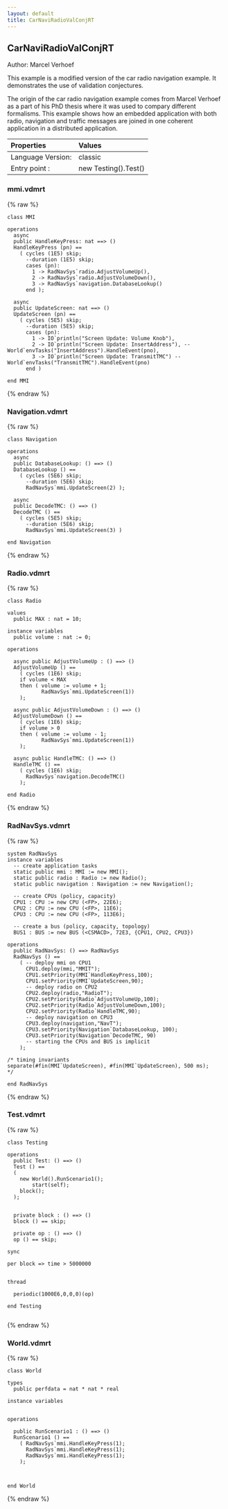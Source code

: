 ```yaml
---
layout: default
title: CarNaviRadioValConjRT
---
```


## CarNaviRadioValConjRT
Author: Marcel Verhoef



This example is a modified version of the car radio navigation
example. It demonstrates the use of validation conjectures.

The origin of the car radio navigation example comes from Marcel
Verhoef as a part of his PhD thesis where it was used to compary
different formalisms. This example shows how an embedded application
with both radio, navigation and traffic messages are joined in one
coherent application in a distributed application.


| Properties | Values          |
| :------------ | :---------- |
|Language Version:| classic|
|Entry point     :| new Testing().Test()|


### mmi.vdmrt

{% raw %}
~~~
class MMI

operations
  async 
  public HandleKeyPress: nat ==> ()
  HandleKeyPress (pn) ==
    ( cycles (1E5) skip;
      --duration (1E5) skip;
      cases (pn):
        1 -> RadNavSys`radio.AdjustVolumeUp(),
        2 -> RadNavSys`radio.AdjustVolumeDown(),
        3 -> RadNavSys`navigation.DatabaseLookup()
      end ); 

  async 
  public UpdateScreen: nat ==> ()
  UpdateScreen (pn) ==
    ( cycles (5E5) skip;
      --duration (5E5) skip;
      cases (pn):
        1 -> IO`println("Screen Update: Volume Knob"),
        2 -> IO`println("Screen Update: InsertAddress"), --World`envTasks("InsertAddress").HandleEvent(pno),
        3 -> IO`println("Screen Update: TransmitTMC") -- World`envTasks("TransmitTMC").HandleEvent(pno)
      end )

end MMI
~~~
{% endraw %}

### Navigation.vdmrt

{% raw %}
~~~
class Navigation

operations
  async 
  public DatabaseLookup: () ==> ()
  DatabaseLookup () ==
    ( cycles (5E6) skip;
      --duration (5E6) skip;
      RadNavSys`mmi.UpdateScreen(2) );

  async 
  public DecodeTMC: () ==> ()
  DecodeTMC () ==
    ( cycles (5E5) skip;
      --duration (5E6) skip;
      RadNavSys`mmi.UpdateScreen(3) )

end Navigation
~~~
{% endraw %}

### Radio.vdmrt

{% raw %}
~~~
class Radio

values 
  public MAX : nat = 10;

instance variables
  public volume : nat := 0;

operations

  async public AdjustVolumeUp : () ==> ()
  AdjustVolumeUp () ==
	( cycles (1E6) skip;
    if volume < MAX
    then ( volume := volume + 1;		   
           RadNavSys`mmi.UpdateScreen(1))
    );

  async public AdjustVolumeDown : () ==> ()
  AdjustVolumeDown () ==
    ( cycles (1E6) skip;
    if volume > 0
    then ( volume := volume - 1;       
           RadNavSys`mmi.UpdateScreen(1))
    );

  async public HandleTMC: () ==> ()
  HandleTMC () ==
    ( cycles (1E6) skip;
      RadNavSys`navigation.DecodeTMC() 
    );

end Radio
~~~
{% endraw %}

### RadNavSys.vdmrt

{% raw %}
~~~
system RadNavSys
instance variables
  -- create application tasks
  static public mmi : MMI := new MMI();
  static public radio : Radio := new Radio();
  static public navigation : Navigation := new Navigation();
  
  -- create CPUs (policy, capacity)
  CPU1 : CPU := new CPU (<FP>, 22E6);
  CPU2 : CPU := new CPU (<FP>, 11E6);
  CPU3 : CPU := new CPU (<FP>, 113E6);

  -- create a bus (policy, capacity, topology)
  BUS1 : BUS := new BUS (<CSMACD>, 72E3, {CPU1, CPU2, CPU3})

operations
  public RadNavSys: () ==> RadNavSys
  RadNavSys () ==
    ( -- deploy mmi on CPU1
      CPU1.deploy(mmi,"MMIT");
      CPU1.setPriority(MMI`HandleKeyPress,100);
      CPU1.setPriority(MMI`UpdateScreen,90);
      -- deploy radio on CPU2
      CPU2.deploy(radio,"RadioT");
      CPU2.setPriority(Radio`AdjustVolumeUp,100);
      CPU2.setPriority(Radio`AdjustVolumeDown,100);
      CPU2.setPriority(Radio`HandleTMC,90);
      -- deploy navigation on CPU3
      CPU3.deploy(navigation,"NavT");
      CPU3.setPriority(Navigation`DatabaseLookup, 100);
      CPU3.setPriority(Navigation`DecodeTMC, 90)
      -- starting the CPUs and BUS is implicit
    );
    
/* timing invariants
separate(#fin(MMI`UpdateScreen), #fin(MMI`UpdateScreen), 500 ms);
*/

end RadNavSys
~~~
{% endraw %}

### Test.vdmrt

{% raw %}
~~~
class Testing

operations
  public Test: () ==> ()
  Test () ==
  (
    new World().RunScenario1();
		start(self);
    block();
  );


  private block : () ==> ()
  block () == skip;

  private op : () ==> ()
  op () == skip;

sync

per block => time > 5000000


thread

  periodic(1000E6,0,0,0)(op)

end Testing


~~~
{% endraw %}

### World.vdmrt

{% raw %}
~~~
class World
 
types
  public perfdata = nat * nat * real

instance variables
 

operations
  	
  public RunScenario1 : () ==> ()
  RunScenario1 () ==
    ( RadNavSys`mmi.HandleKeyPress(1);
      RadNavSys`mmi.HandleKeyPress(1);
      RadNavSys`mmi.HandleKeyPress(1);
    );

 

end World
~~~
{% endraw %}


